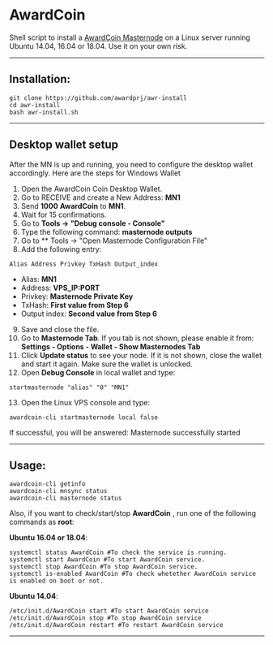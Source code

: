 # AwardCoin
Shell script to install a [AwardCoin Masternode](http://www.awardcoin.org/) on a Linux server running Ubuntu 14.04, 16.04 or 18.04. Use it on your own risk.

***
## Installation:
```
git clone https://github.com/awardprj/awr-install
cd awr-install
bash awr-install.sh
```
***

## Desktop wallet setup

After the MN is up and running, you need to configure the desktop wallet accordingly. Here are the steps for Windows Wallet
1. Open the AwardCoin Coin Desktop Wallet.
2. Go to RECEIVE and create a New Address: **MN1**
3. Send **1000** **AwardCoin** to **MN1**.
4. Wait for 15 confirmations.
5. Go to **Tools -> "Debug console - Console"**
6. Type the following command: **masternode outputs**
7. Go to  ** Tools -> "Open Masternode Configuration File"
8. Add the following entry:
```
Alias Address Privkey TxHash Output_index
```
* Alias: **MN1**
* Address: **VPS_IP:PORT**
* Privkey: **Masternode Private Key**
* TxHash: **First value from Step 6**
* Output index:  **Second value from Step 6**
9. Save and close the file.
10. Go to **Masternode Tab**. If you tab is not shown, please enable it from: **Settings - Options - Wallet - Show Masternodes Tab**
11. Click **Update status** to see your node. If it is not shown, close the wallet and start it again. Make sure the wallet is unlocked.
12. Open **Debug Console** in local wallet and type:
```
startmasternode "alias" "0" "MN1"
```
13. Open the Linux VPS console and type:
```
awardcoin-cli startmasternode local false
```
If successful, you will be answered:
Masternode successfully started
***

## Usage:
```
awardcoin-cli getinfo
awardcoin-cli mnsync status
awardcoin-cli masternode status
```
Also, if you want to check/start/stop **AwardCoin** , run one of the following commands as **root**:

**Ubuntu 16.04 or 18.04**:
```
systemctl status AwardCoin #To check the service is running.
systemctl start AwardCoin #To start AwardCoin service.
systemctl stop AwardCoin #To stop AwardCoin service.
systemctl is-enabled AwardCoin #To check whetether AwardCoin service is enabled on boot or not.
```
**Ubuntu 14.04**:  
```
/etc/init.d/AwardCoin start #To start AwardCoin service
/etc/init.d/AwardCoin stop #To stop AwardCoin service
/etc/init.d/AwardCoin restart #To restart AwardCoin service
```
***
